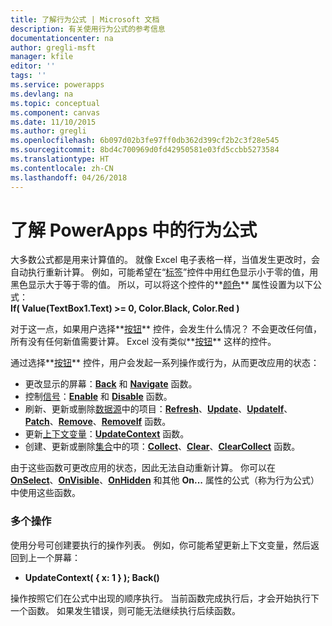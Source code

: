 ```yaml
---
title: 了解行为公式 | Microsoft 文档
description: 有关使用行为公式的参考信息
documentationcenter: na
author: gregli-msft
manager: kfile
editor: ''
tags: ''
ms.service: powerapps
ms.devlang: na
ms.topic: conceptual
ms.component: canvas
ms.date: 11/10/2015
ms.author: gregli
ms.openlocfilehash: 6b097d02b3fe97ff0db362d399cf2b2c3f28e545
ms.sourcegitcommit: 8bd4c700969d0fd42950581e03fd5ccbb5273584
ms.translationtype: HT
ms.contentlocale: zh-CN
ms.lasthandoff: 04/26/2018
---
```

# <a name="understand-behavior-formulas-in-powerapps"></a>了解 PowerApps 中的行为公式

大多数公式都是用来计算值的。  就像 Excel 电子表格一样，当值发生更改时，会自动执行重新计算。  例如，可能希望在“[标签](controls/control-text-box.md)”控件中用红色显示小于零的值，用黑色显示大于等于零的值。 所以，可以将这个控件的**[颜色](controls/properties-color-border.md)** 属性设置为以下公式：
<br>**If( Value(TextBox1.Text) >= 0, Color.Black, Color.Red )**

对于这一点，如果用户选择**[按钮](controls/control-button.md)** 控件，会发生什么情况？  不会更改任何值，所有没有任何新值需要计算。 Excel 没有类似**[按钮](controls/control-button.md)** 这样的控件。  

通过选择**[按钮](controls/control-button.md)** 控件，用户会发起一系列操作或行为，从而更改应用的状态：

* 更改显示的屏幕：**[Back](functions/function-navigate.md)** 和 **[Navigate](functions/function-navigate.md)** 函数。
* 控制[信号](functions/signals.md)：**[Enable](functions/function-enable-disable.md)** 和 **[Disable](functions/function-enable-disable.md)** 函数。
* 刷新、更新或删除[数据源](working-with-data-sources.md)中的项目：**[Refresh](functions/function-refresh.md)**、**[Update](functions/function-update-updateif.md)**、**[UpdateIf](functions/function-update-updateif.md)**、**[Patch](functions/function-patch.md)**、**[Remove](functions/function-remove-removeif.md)**、**[RemoveIf](functions/function-remove-removeif.md)** 函数。
* 更新[上下文变量](working-with-variables.md#create-a-context-variable)：**[UpdateContext](functions/function-updatecontext.md)** 函数。
* 创建、更新或删除[集合](working-with-data-sources.md#collections)中的项：**[Collect](functions/function-clear-collect-clearcollect.md)**、**[Clear](functions/function-clear-collect-clearcollect.md)**、**[ClearCollect](functions/function-clear-collect-clearcollect.md)** 函数。

由于这些函数可更改应用的状态，因此无法自动重新计算。 你可以在 **[OnSelect](controls/properties-core.md)**、**[OnVisible](controls/control-screen.md)**、**[OnHidden](controls/control-screen.md)** 和其他 **On...** 属性的公式（称为行为公式）中使用这些函数。

### <a name="more-than-one-action"></a>多个操作
使用分号可创建要执行的操作列表。 例如，你可能希望更新上下文变量，然后返回到上一个屏幕：

* **UpdateContext( { x: 1 } ); Back()**

操作按照它们在公式中出现的顺序执行。  当前函数完成执行后，才会开始执行下一个函数。 如果发生错误，则可能无法继续执行后续函数。

